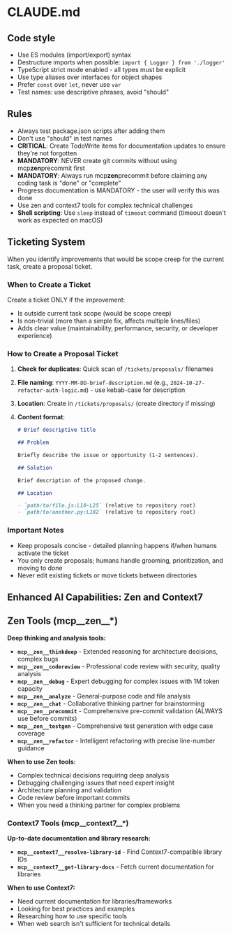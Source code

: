 # CLAUDE.md

## Code style

- Use ES modules (import/export) syntax
- Destructure imports when possible: `import { Logger } from './logger'`
- TypeScript strict mode enabled - all types must be explicit
- Use type aliases over interfaces for object shapes
- Prefer `const` over `let`, never use `var`
- Test names: use descriptive phrases, avoid "should"

## Rules

- Always test package.json scripts after adding them
- Don't use "should" in test names
- **CRITICAL**: Create TodoWrite items for documentation updates to ensure they're not forgotten
- **MANDATORY**: NEVER create git commits without using mcp**zen**precommit first
- **MANDATORY**: Always run mcp**zen**precommit before claiming any coding task is "done" or "complete"
- Progress documentation is MANDATORY - the user will verify this was done
- Use zen and context7 tools for complex technical challenges
- **Shell scripting**: Use `sleep` instead of `timeout` command (timeout doesn't work as expected on macOS)

## Ticketing System

When you identify improvements that would be scope creep for the current task, create a proposal ticket.

### When to Create a Ticket

Create a ticket ONLY if the improvement:

- Is outside current task scope (would be scope creep)
- Is non-trivial (more than a simple fix, affects multiple lines/files)
- Adds clear value (maintainability, performance, security, or developer experience)

### How to Create a Proposal Ticket

1. **Check for duplicates**: Quick scan of `/tickets/proposals/` filenames
2. **File naming**: `YYYY-MM-DD-brief-description.md` (e.g., `2024-10-27-refactor-auth-logic.md`) - use kebab-case for description
3. **Location**: Create in `/tickets/proposals/` (create directory if missing)
4. **Content format**:

   ```markdown
   # Brief descriptive title

   ## Problem

   Briefly describe the issue or opportunity (1-2 sentences).

   ## Solution

   Brief description of the proposed change.

   ## Location

   - `path/to/file.js:L10-L25` (relative to repository root)
   - `path/to/another.py:L102` (relative to repository root)
   ```

### Important Notes

- Keep proposals concise - detailed planning happens if/when humans activate the ticket
- You only create proposals; humans handle grooming, prioritization, and moving to done
- Never edit existing tickets or move tickets between directories

## Enhanced AI Capabilities: Zen and Context7

## Zen Tools (mcp__zen__*)

**Deep thinking and analysis tools:**

- **`mcp__zen__thinkdeep`** - Extended reasoning for architecture decisions, complex bugs
- **`mcp__zen__codereview`** - Professional code review with security, quality analysis
- **`mcp__zen__debug`** - Expert debugging for complex issues with 1M token capacity
- **`mcp__zen__analyze`** - General-purpose code and file analysis
- **`mcp__zen__chat`** - Collaborative thinking partner for brainstorming
- **`mcp__zen__precommit`** - Comprehensive pre-commit validation (ALWAYS use before commits)
- **`mcp__zen__testgen`** - Comprehensive test generation with edge case coverage
- **`mcp__zen__refactor`** - Intelligent refactoring with precise line-number guidance

**When to use Zen tools:**

- Complex technical decisions requiring deep analysis
- Debugging challenging issues that need expert insight
- Architecture planning and validation
- Code review before important commits
- When you need a thinking partner for complex problems

### Context7 Tools (mcp__context7__*)

**Up-to-date documentation and library research:**

- **`mcp__context7__resolve-library-id`** - Find Context7-compatible library IDs
- **`mcp__context7__get-library-docs`** - Fetch current documentation for libraries

**When to use Context7:**

- Need current documentation for libraries/frameworks
- Looking for best practices and examples
- Researching how to use specific tools
- When web search isn't sufficient for technical details
